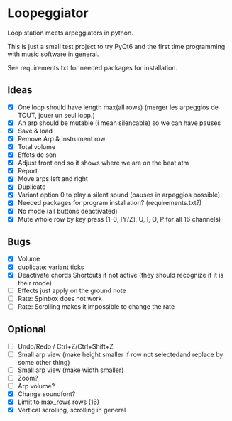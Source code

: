 # Loopeggiator

Loop station meets arpeggiators in python.

This is just a small test project to try PyQt6 and the first time programming with music software in general.

See requirements.txt for needed packages for installation.

## Ideas

- [x] One loop should have length max(all rows) (merger les arpeggios de TOUT, jouer un seul loop.)
- [x] An arp should be mutable (i mean silencable) so we can have pauses
- [x] Save & load
- [X] Remove Arp & Instrument row 
- [X] Total volume
- [x] Effets de son
- [x] Adjust front end so it shows where we are on the beat atm
- [x] Report
- [x] Move arps left and right
- [x] Duplicate
- [x] Variant option 0 to play a silent sound (pauses in arpeggios possible)
- [x] Needed packages for program installation? (requirements.txt?)
- [x] No mode (all buttons deactivated)
- [x] Mute whole row by key press (1-0, [Y/Z], U, I, O, P for all 16 channels)

## Bugs

- [x] Volume 
- [x] duplicate: variant ticks
- [x] Deactivate chords Shortcuts if not active (they should recognize if it is their mode)
- [ ] Effects just apply on the ground note
- [ ] Rate: Spinbox does not work
- [ ] Rate: Scrolling makes it impossible to change the rate

## Optional

- [ ] Undo/Redo / Ctrl+Z/Ctrl+Shift+Z
- [ ] Small arp view (make height smaller if row not selectedand replace by some other thing)
- [ ] Small arp view (make width smaller)
- [ ] Zoom?
- [ ] Arp volume?
- [x] Change soundfont?
- [x] Limit to max_rows rows (16)
- [x] Vertical scrolling, scrolling in general
